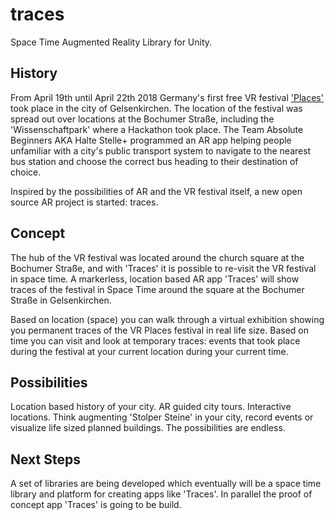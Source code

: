 # traces
Space Time Augmented Reality Library for Unity.

## History
From April 19th until April 22th 2018 Germany's first free VR festival ['Places'](https://www.facebook.com/events/129825094370177/) took place in the city of Gelsenkirchen. The location of the festival was spread out over locations at the Bochumer Straße, including the 'Wissenschaftpark' where a Hackathon took place. The Team Absolute Beginners AKA Halte Stelle+ programmed an AR app helping people unfamiliar with a city's public transport system to navigate to the nearest bus station and choose the correct bus heading to their destination of choice.

Inspired by the possibilities of AR and the VR festival itself, a new open source AR project is started: traces.

## Concept
The hub of the VR festival was located around the church square at the Bochumer Straße, and with 'Traces' it is possible to re-visit the VR festival in space time. A markerless, location based AR app 'Traces' will show traces of the festival in Space Time around the square at the Bochumer Straße in Gelsenkirchen. 

Based on location (space) you can walk through a virtual exhibition showing you permanent traces of the VR Places festival in real life size. Based on time you can visit and look at temporary traces: events that took place during the festival at your current location during your current time.

## Possibilities
Location based history of your city. AR guided city tours. Interactive locations. Think augmenting 'Stolper Steine' in your city, record events or visualize life sized planned buildings. The possibilities are endless.

## Next Steps
A set of libraries are being developed which eventually will be a space time library and platform for creating apps like 'Traces'. In parallel the proof of concept app 'Traces' is going to be build.


